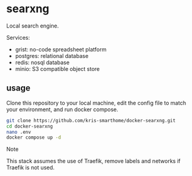 # searxng
Local search engine.

Services:

- grist: no-code spreadsheet platform
- postgres: relational database
- redis: nosql database
- minio: S3 compatible object store

## usage
Clone this repository to your local machine, edit the config file to match your environment, and run docker compose.

```bash
git clone https://github.com/kris-smarthome/docker-searxng.git
cd docker-searxng
nano .env
docker compose up -d
```

> [!NOTE]
> This stack assumes the use of Traefik, remove labels and networks if Traefik is not used. 
